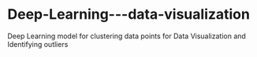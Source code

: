 # Deep-Learning---data-visualization
Deep Learning model for  clustering data points  for Data Visualization and Identifying outliers

